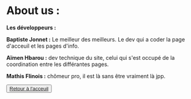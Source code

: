 <!doctype html>
<html lang="fr">
    <head>
        <meta charset="utf-8">
        <title>GifMignon/About_us</title>
    </head>

  <body>
        <h1>About us :</h1>
        <p><strong>Les développeurs :</strong></p>
    <p></p>
    <p><strong>Baptiste Jonnet :</strong> Le meilleur des meilleurs. Le dev qui a coder la page d'acceuil et les pages d'info. </p>
    <p></p>
    <p><strong>Aïmen Hbarou :</strong> dev technique du site, celui qui s'est occupé de la coordination entre les différantes pages.
    <p></p>
    <p><strong>Mathis Flinois :</strong> chômeur pro, il est là sans être vraiment là jpp.
    <p></p>
    <button><a href="https://maevebestdev.github.io/NSI/">Retour à l'acceuil</button>
    </body>
</html>
